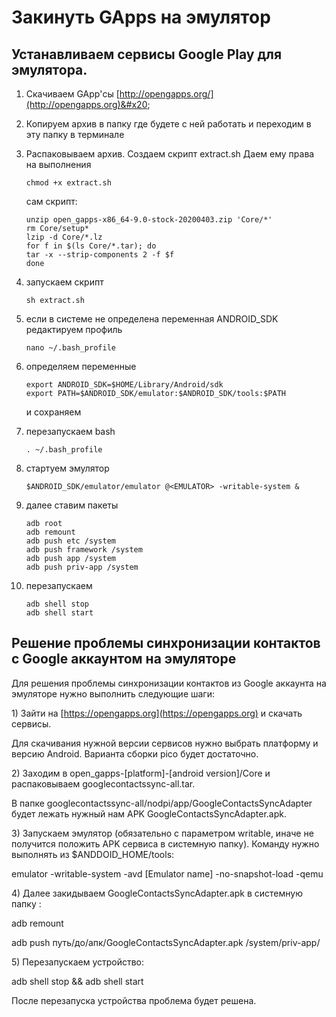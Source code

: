 # Закинуть GApps на эмулятор

## Устанавливаем сервисы Google Play для эмулятора.

1. Скачиваем GApp'сы [http://opengapps.org/](http://opengapps.org)&#x20;
2. Копируем архив в папку где будете с ней работать и переходим в эту папку в терминале
3.  Распаковываем архив. Создаем скрипт extract.sh Даем ему права на выполнения

    ```
    chmod +x extract.sh
    ```

    сам скрипт:

    ```
    unzip open_gapps-x86_64-9.0-stock-20200403.zip 'Core/*'
    rm Core/setup*
    lzip -d Core/*.lz
    for f in $(ls Core/*.tar); do
    tar -x --strip-components 2 -f $f
    done
    ```
4.  запускаем скрипт

    ```
    sh extract.sh
    ```
5.  если в системе не определена переменная ANDROID\_SDK редактируем профиль

    ```
    nano ~/.bash_profile
    ```
6.  определяем переменные

    ```
    export ANDROID_SDK=$HOME/Library/Android/sdk
    export PATH=$ANDROID_SDK/emulator:$ANDROID_SDK/tools:$PATH
    ```

    и сохраняем
7.  перезапускаем bash

    ```
    . ~/.bash_profile
    ```
8.  стартуем эмулятор

    ```
    $ANDROID_SDK/emulator/emulator @<EMULATOR> -writable-system &
    ```
9.  далее ставим пакеты

    ```
    adb root
    adb remount
    adb push etc /system
    adb push framework /system
    adb push app /system
    adb push priv-app /system
    ```
10. перезапускаем

    ```
    adb shell stop
    adb shell start
    ```

## Решение проблемы синхронизации контактов с Google аккаунтом на эмуляторе

Для решения проблемы синхронизации контактов из Google аккаунта на эмуляторе нужно выполнить следующие шаги:&#x20;

1\) Зайти на [https://opengapps.org](https://opengapps.org) и скачать сервисы.&#x20;

Для скачивания нужной версии сервисов нужно выбрать платформу и версию Android. Варианта сборки pico будет достаточно.&#x20;

2\) Заходим в open\_gapps-\[platform]-\[android version]/Core и распаковываем googlecontactssync-all.tar.

&#x20;В папке googlecontactssync-all/nodpi/app/GoogleContactsSyncAdapter будет лежать нужный нам APK GoogleContactsSyncAdapter.apk.&#x20;

3\) Запускаем эмулятор (обязательно с параметром writable, иначе не получится положить APK сервиса в системную папку). Команду нужно выполнять из $ANDDOID\_HOME/tools:&#x20;

emulator -writable-system -avd \[Emulator name] -no-snapshot-load -qemu

4\) Далее закидываем GoogleContactsSyncAdapter.apk в системную папку :&#x20;

adb remount&#x20;

adb push путь/до/апк/GoogleContactsSyncAdapter.apk /system/priv-app/

5\) Перезапускаем устройство:&#x20;

adb shell stop && adb shell start&#x20;

После перезапуска устройства проблема будет решена.
